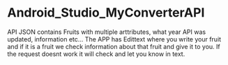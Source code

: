 # Android_Studio_MyConverterAPI

API JSON contains Fruits with multiple arttributes, what year API was updated, information etc... 
The APP has Edittext where you write your fruit and if it is a fruit we check information about that fruit and give it to you. If the request doesnt work it will check and let you know in text. 

